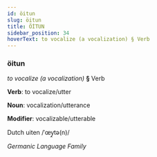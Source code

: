 ```yaml
---
id: öitun
slug: öitun
title: ÖİTUN
sidebar_position: 34
hoverText: to vocalize (a vocalization) § Verb
---
```


### öitun

*to vocalize (a vocalization)* **§** Verb

**Verb**: to vocalize/utter

**Noun**: vocalization/utterance

**Modifier**: vocalizable/utterable

Dutch uiten /ˈœy̯tə(n)/

*Germanic Language Family*